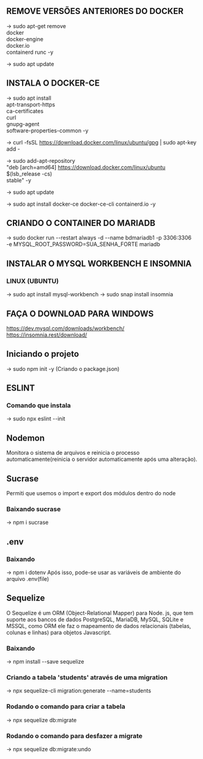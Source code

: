 ## REMOVE VERSÕES ANTERIORES DO DOCKER
-> sudo apt-get remove \
    docker \
    docker-engine \
    docker.io \
    containerd runc -y

-> sudo apt update

## INSTALA O DOCKER-CE
-> sudo apt install \
    apt-transport-https \
    ca-certificates \
    curl \
    gnupg-agent \
    software-properties-common -y

-> curl -fsSL https://download.docker.com/linux/ubuntu/gpg | sudo apt-key add -

-> sudo add-apt-repository \
   "deb [arch=amd64] https://download.docker.com/linux/ubuntu \
   $(lsb_release -cs) \
   stable" -y

-> sudo apt update

-> sudo apt install docker-ce docker-ce-cli containerd.io -y

## CRIANDO O CONTAINER DO MARIADB
-> sudo docker run --restart always -d --name bdmariadb1 -p 3306:3306 \
    -e MYSQL_ROOT_PASSWORD=SUA_SENHA_FORTE mariadb

## INSTALAR O MYSQL WORKBENCH E INSOMNIA
### LINUX (UBUNTU)
-> sudo apt install mysql-workbench
-> sudo snap install insomnia
## FAÇA O DOWNLOAD PARA WINDOWS
https://dev.mysql.com/downloads/workbench/
https://insomnia.rest/download/


## Iniciando o projeto
-> sudo npm init -y (Criando o package.json)

## ESLINT
### Comando que instala
-> sudo npx eslint --init

## Nodemon
Monitora o sistema de arquivos e reinicia o processo automaticamente(reinicia o servidor automaticamente após uma alteração).

## Sucrase
Permiti que usemos o import e export dos módulos dentro do node
### Baixando sucrase
-> npm i sucrase

## .env
### Baixando
-> npm i dotenv
Após isso, pode-se usar as variáveis de ambiente do arquivo .env(file)

## Sequelize
O Sequelize é um ORM (Object-Relational Mapper) para Node. js, que tem suporte aos bancos de dados PostgreSQL, MariaDB, MySQL, SQLite e MSSQL, como ORM ele faz o mapeamento de dados relacionais (tabelas, colunas e linhas) para objetos Javascript.
### Baixando
-> npm install --save sequelize
### Criando a tabela 'students' através de uma migration
-> npx sequelize-cli migration:generate --name=students
### Rodando o comando para criar a tabela
-> npx sequelize db:migrate

### Rodando o comando para desfazer a migrate
-> npx sequelize db:migrate:undo
